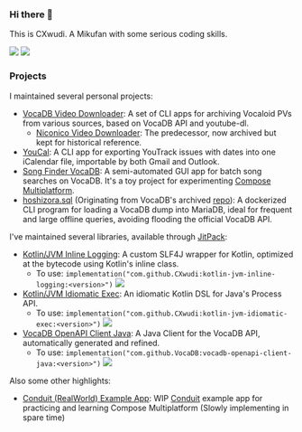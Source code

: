### Hi there 👋

This is CXwudi. A Mikufan with some serious coding skills.

<picture>
  <source
    srcset="https://github-readme-stats.vercel.app/api?username=CXwudi&show_icons=true&theme=dark"
    media="(prefers-color-scheme: dark)"
  />
  <source
    srcset="https://github-readme-stats.vercel.app/api?username=CXwudi&show_icons=true"
    media="(prefers-color-scheme: light), (prefers-color-scheme: no-preference)"
  />
  <img src="https://github-readme-stats.vercel.app/api?username=CXwudi&show_icons=true" />
</picture>

<!-- ![Top Langs](https://github-readme-stats.vercel.app/api/top-langs/?username=CXwudi&layout=compact&exclude_repo=pixiv-following-to-rss&size_weight=0.5&count_weight=0.5&hide=shell) -->

<picture>
  <source
    srcset="https://github-readme-stats.vercel.app/api/top-langs/?username=CXwudi&layout=compact&exclude_repo=pixiv-following-to-rss&size_weight=0.5&count_weight=0.5&hide=shell&theme=dark"
    media="(prefers-color-scheme: dark)"
  />
  <source
    srcset="https://github-readme-stats.vercel.app/api/top-langs/?username=CXwudi&layout=compact&exclude_repo=pixiv-following-to-rss&size_weight=0.5&count_weight=0.5&hide=shell"
    media="(prefers-color-scheme: light), (prefers-color-scheme: no-preference)"
  />
  <img src="https://github-readme-stats.vercel.app/api/top-langs/?username=CXwudi&layout=compact&exclude_repo=pixiv-following-to-rss&size_weight=0.5&count_weight=0.5&hide=shell" />
</picture>

### Projects

I maintained several personal projects:

- [VocaDB Video Downloader](https://github.com/CXwudi/vocadb-video-downloader-new): A set of CLI apps for archiving Vocaloid PVs from various sources, based on VocaDB API and youtube-dl.
  - [Niconico Video Downloader](https://github.com/CXwudi/Niconico-Video-Downloader): The predecessor, now archived but kept for historical reference.
- [YouCal](https://github.com/CXwudi/youcal): A CLI app for exporting YouTrack issues with dates into one iCalendar file, importable by both Gmail and Outlook.
- [Song Finder VocaDB](https://github.com/CXwudi/song-finder-vocadb): A semi-automated GUI app for batch song searches on VocaDB. It's a toy project for experimenting [Compose Multiplatform](https://www.jetbrains.com/lp/compose-multiplatform/).
- [hoshizora.sql](https://github.com/CXwudi/hoshizora.sql) (Originating from VocaDB's archived [repo](https://github.com/VocaDB/hoshizora.sql)): A dockerized CLI program for loading a VocaDB dump into MariaDB, ideal for frequent and large offline queries, avoiding flooding the official VocaDB API.

I've maintained several libraries, available through [JitPack](https://jitpack.io):

- [Kotlin/JVM Inline Logging](https://github.com/CXwudi/kotlin-jvm-inline-logging): A custom SLF4J wrapper for Kotlin, optimized at the bytecode using Kotlin's inline class.
  - To use: `implementation("com.github.CXwudi:kotlin-jvm-inline-logging:<version>")` [![](https://jitpack.io/v/CXwudi/kotlin-jvm-inline-logging.svg)](https://jitpack.io/#CXwudi/kotlin-jvm-inline-logging)
- [Kotlin/JVM Idiomatic Exec](https://github.com/CXwudi/kotlin-jvm-idiomatic-exec): An idiomatic Kotlin DSL for Java's Process API.
  - To use: `implementation("com.github.CXwudi:kotlin-jvm-idiomatic-exec:<version>")` [![](https://jitpack.io/v/CXwudi/kotlin-jvm-idiomatic-exec.svg)](https://jitpack.io/#CXwudi/kotlin-jvm-idiomatic-exec)
- [VocaDB OpenAPI Client Java](https://github.com/VocaDB/vocadb-openapi-client-java): A Java Client for the VocaDB API, automatically generated and refined.
  - To use: `implementation("com.github.VocaDB:vocadb-openapi-client-java:<version>")` [![](https://jitpack.io/v/VocaDB/vocadb-openapi-client-java.svg)](https://jitpack.io/#VocaDB/vocadb-openapi-client-java)

Also some other highlights:

- [Conduit (RealWorld) Example App](https://github.com/CXwudi/realworld-compose-http4k-example-app): WIP [Conduit](https://github.com/gothinkster/realworld) example app for practicing and learning Compose Multiplatform (Slowly implementing in spare time)

<!--

**CXwudi/CXwudi** is a ✨ _special_ ✨ repository because its `README.md` (this file) appears on your GitHub profile.

Here are some ideas to get you started:

- 🔭 I’m currently working on ...
- 🌱 I’m currently learning ...
- 👯 I’m looking to collaborate on ...
- 🤔 I’m looking for help with ...
- 💬 Ask me about ...
- 📫 How to reach me: ...
- 😄 Pronouns: ...
- ⚡ Fun fact: ...
-->

